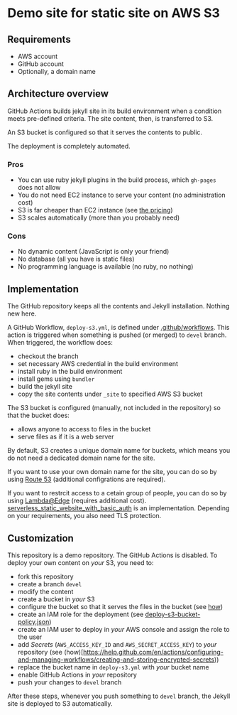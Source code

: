 # Demo site for static site on AWS S3

## Requirements

- AWS account
- GitHub account
- Optionally, a domain name

## Architecture overview

GitHub Actions builds jekyll site in its build environment when a condition
meets pre-defined criteria. The site content, then, is transferred to S3.

An S3 bucket is configured so that it serves the contents to public.

The deployment is completely automated.

### Pros

- You can use ruby jekyll plugins in the build process, which `gh-pages` does
  not allow
- You do not need EC2 instance to serve your content (no administration cost)
- S3 is far cheaper than EC2 instance (see [the pricing](https://aws.amazon.com/s3/pricing/))
- S3 scales automatically (more than you probably need)

### Cons

- No dynamic content (JavaScript is only your friend)
- No database (all you have is static files)
- No programming language is available (no ruby, no nothing)

## Implementation

The GitHub repository keeps all the contents and Jekyll installation. Nothing
new here.

A GitHub Workflow, `deploy-s3.yml`, is defined under
[.github/workflows](https://github.com/trombik/jekyll-site-demo-starhub/blob/master/.github/workflows/deploy-s3.yml).
This action is triggered when something is pushed (or merged) to `devel`
branch.  When triggered, the workflow does:

- checkout the branch
- set necessary AWS credential in the build environment
- install ruby in the build environment
- install gems using `bundler`
- build the jekyll site
- copy the site contents under `_site` to specified AWS S3 bucket

The S3 bucket is configured (manually, not included in the repository) so that
the bucket does:

- allows anyone to access to files in the bucket
- serve files as if it is a web server

By default, S3 creates a unique domain name for buckets, which means you do
not need a dedicated domain name for the site.

If you want to use your own domain name for the site, you can do so by using
[Route 53](https://aws.amazon.com/route53/) (additional configrations are
required).

If you want to restrcit access to a cetain group of people, you can do so by
using
[Lambda@Edge](https://docs.aws.amazon.com/AmazonCloudFront/latest/DeveloperGuide/lambda-at-the-edge.html)
(requires additional cost).
[serverless_static_website_with_basic_auth](https://github.com/dumrauf/serverless_static_website_with_basic_auth)
is an implementation. Depending on your requirements, you also need TLS
protection.

## Customization

This repository is a demo repository. The GitHub Actions is disabled. To
deploy your own content on _your_ S3, you need to:

- fork this repository
- create a branch `devel`
- modify the content
- create a bucket in _your_ S3
- configure the bucket so that it serves the files in the bucket (see
  [how](https://docs.aws.amazon.com/AmazonS3/latest/dev/WebsiteHosting.html))
- create an IAM role for the deployment (see [deploy-s3-bucket-policy.json](https://github.com/trombik/jekyll-site-demo-starhub/blob/master/.github/workflows/deploy-s3-bucket-policy.json))
- create an IAM user to deploy in _your_ AWS console and assign the role to
  the user
- add _Secrets_ (`AWS_ACCESS_KEY_ID` and `AWS_SECRET_ACCESS_KEY`) to _your_
  repository (see (how)[https://help.github.com/en/actions/configuring-and-managing-workflows/creating-and-storing-encrypted-secrets))
- replace the bucket name in `deploy-s3.yml` with _your_ bucket name
- enable GitHub Actions in _your_ repository
- push your changes to `devel` branch

After these steps, whenever you push something to `devel` branch, the Jekyll
site is deployed to S3 automatically.
